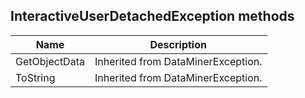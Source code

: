 ## InteractiveUserDetachedException methods

| Name          | Description                        |
|---------------|------------------------------------|
| GetObjectData | Inherited from DataMinerException. |
| ToString      | Inherited from DataMinerException. |
